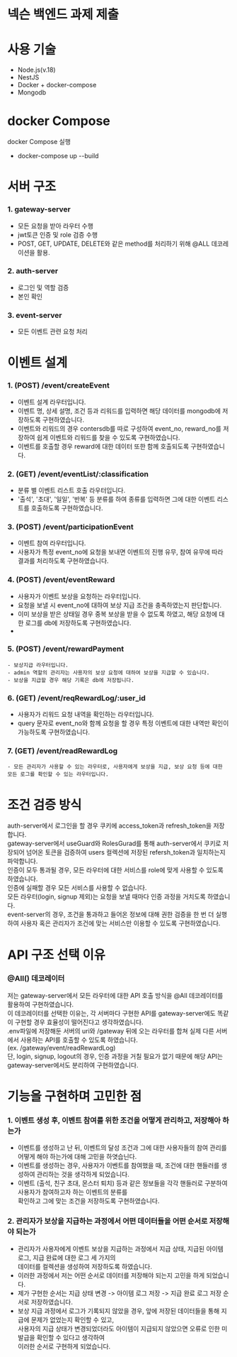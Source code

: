 # 넥슨 백엔드 과제 제출

# 사용 기술
- Node.js(v.18)
- NestJS
- Docker + docker-compose
- Mongodb

# docker Compose
docker Compose 실행
- docker-compose up --build

# 서버 구조

### 1. gateway-server
- 모든 요청을 받아 라우터 수행
- jwt토큰 인증 및 role 검증 수행
- POST, GET, UPDATE, DELETE와 같은 method를 처리하기 위해 @ALL 데코레이션을 활용.

### 2. auth-server
- 로그인 및 역할 검증
- 본인 확인

### 3. event-server
- 모든 이벤트 관련 요청 처리

# 이벤트 설계

### 1. (POST) /event/createEvent
   - 이벤트 설계 라우터입니다.
   - 이벤트 명, 상세 설명, 조건 등과 리워드를 입력하면 해당 데이터를 mongodb에 저장하도록 구현하였습니다.
   - 이벤트와 리워드의 경우 contersdb를 따로 구성하여 event_no, reward_no를 저장하여 쉽게 이벤트와 리워드를 찾을 수 있도록 구현하였습니다.
   - 이벤트를 호출할 경우 reward에 대한 데이터 또한 함께 호출되도록 구현하였습니다.

### 2. (GET) /event/eventList/:classification
   - 분류 별 이벤트 리스트 호출 라우터입니다.
   - '출석', '초대', '일일', '반복' 등 분류를 하여 종류를 입력하면 그에 대한 이벤트 리스트를 호출하도록 구현하였습니다.

### 3. (POST) /event/participationEvent
   - 이벤트 참여 라우터입니다.
   - 사용자가 특정 event_no에 요청을 보내면 이벤트의 진행 유무, 참여 유무에 따라 결과를 처리하도록 구현하였습니다.

### 4. (POST) /event/eventReward
   - 사용자가 이벤트 보상을 요청하는 라우터입니다.
   - 요청을 보낼 시 event_no에 대하여 보상 지급 조건을 충족하였는지 판단합니다.
   - 이미 보상을 받은 상태일 경우 중복 보상을 받을 수 없도록 하였고, 해당 요청에 대한 로그를 db에 저장하도록 구현하였습니다.
   - 
### 5. (POST) /event/rewardPayment
    - 보상지급 라우터입니다.
    - admin 역할의 관리자는 사용자의 보상 요청에 대하여 보상을 지급할 수 있습니다.
    - 보상을 지급할 경우 해당 기록은 db에 저장됩니다.

### 6. (GET) /event/reqRewardLog/:user_id
   - 사용자가 리워드 요청 내역을 확인하는 라우터입니다.
   - query 문자로 event_no와 함께 요청을 할 경우 특정 이벤트에 대한 내역만 확인이 가능하도록 구현하였습니다.

### 7. (GET) /event/readRewardLog
    - 모든 관리자가 사용할 수 있는 라우터로, 사용자에게 보상을 지급, 보상 요청 등에 대한 모든 로그를 확인할 수 있는 라우터입니다.
  
# 조건 검증 방식
auth-server에서 로그인을 할 경우 쿠키에 access_token과 refresh_token을 저장합니다.<br/>
gateway-server에서 useGuard와 RolesGurad를 통해 auth-server에서 쿠키로 저장되어 넘어온 토큰을 검증하여 users 컬렉션에 저장된 refersh_token과 일치하는지 파악합니다.<br/>
인증이 모두 통과될 경우, 모든 라우터에 대한 서비스를 role에 맞게 사용할 수 있도록 하였습니다.<br/>
인증에 실패할 경우 모든 서비스를 사용할 수 없습니다.<br/>
모든 라우터(login, signup 제외)는 요청을 보낼 때마다 인증 과정을 거치도록 하였습니다.<br/>
event-server의 경우, 조건을 통과하고 들어온 정보에 대해 권한 검증을 한 번 더 실행하여 사용자 혹은 관리자가 조건에 맞는 서비스만 이용할 수 있도록 구현하였습니다.

# API 구조 선택 이유

### @All() 데코레이터
저는 gateway-server에서 모든 라우터에 대한 API 호출 방식을 @All 데코레이터를 활용하여 구현하였습니다.<br/>
이 데코레이터를 선택한 이유는, 각 서버마다 구현한 API를 gateway-server에도 똑같이 구현할 경우 효율성이 떨어진다고 생각하였습니다.<br/>
.env파일에 저장해둔 서버의 uri와 /gateway 뒤에 오는 라우터를 합쳐 실제 다른 서버에서 사용하는 API를 호출할 수 있도록 하였습니다.<br/>(ex. /gateway/event/readRewardLog)<br/>
단, login, signup, logout의 경우, 인증 과정을 거칠 필요가 없기 때문에 해당 API는 gateway-server에서도 분리하여 구현하였습니다.

# 기능을 구현하며 고민한 점

### 1. 이벤트 생성 후, 이벤트 참여를 위한 조건을 어떻게 관리하고, 저장해아 하는가
- 이벤트를 생성하고 난 뒤, 이벤트의 달성 조건과 그에 대한 사용자들의 참여 관리를 어떻게 해야 하는가에 대해 고민을 하엿습닌다.
- 이벤트를 생성하는 경우, 사용자가 이벤트를 참여했을 때, 조건에 대한 핸들러를 생성하여 관리하는 것을 생각하게 되었습니다.
- 이벤트 (출석, 친구 초대, 몬스터 퇴치) 등과 같은 정보들을 각각 핸들러로 구분하여 사용자가 참여하고자 하는 이벤트의 분류를<br/> 확인하고 그에 맞는 조건을 저장하도록 구현하였습니다.

### 2. 관리자가 보상을 지급하는 과정에서 어떤 데이터들을 어떤 순서로 저장해야 되는가
- 관리자가 사용자에게 이벤트 보상을 지급하는 과정에서 지급 상태, 지급된 아이템 로그, 지급 완료에 대한 로그 세 가지의<br/> 데이터를 컬렉션을 생성하여 저장하도록 하였습니다.
- 이러한 과정에서 저는 어떤 순서로 데이터를 저장해야 되는지 고민을 하게 되었습니다.
- 제가 구현한 순서는 지급 상태 변경 -> 아이템 로그 저장 -> 지급 완료 로그 저장 순서로 저장하였습니다.
- 보상 지급 과정에서 로그가 기록되지 않았을 경우, 앞에 저장된 데이터들을 통해 지급에 문제가 없었는지 확인할 수 있고,<br/>
사용자의 지급 상태가 변경되었더라도 아이템이 지급되지 않았으면 오류로 인한 미발급을 확인할 수 있다고 생각하여<br>
이러한 순서로 구현하게 되었습니다.

